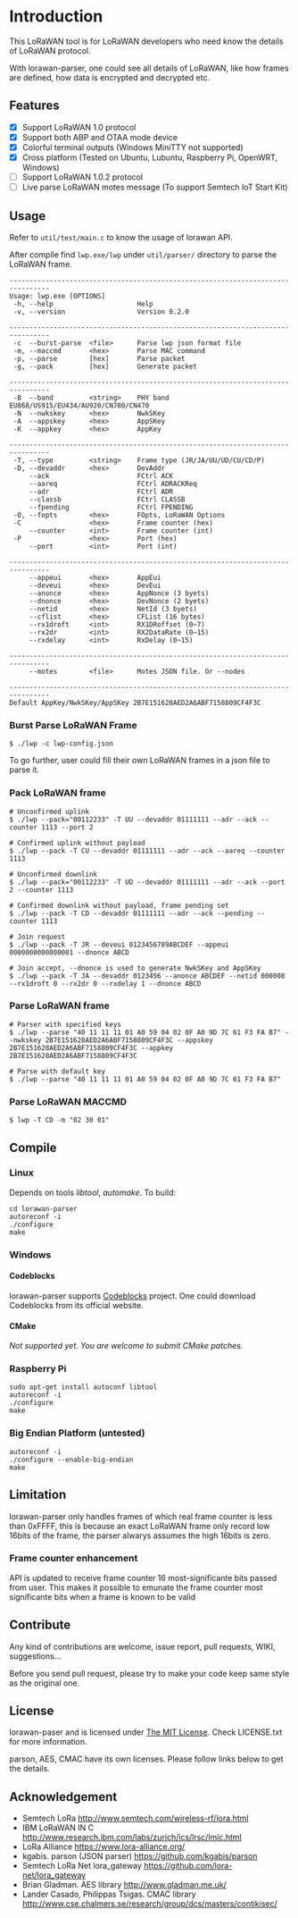 # Introduction

This LoRaWAN tool is for LoRaWAN developers who need know the details of LoRaWAN protocol.

With lorawan-parser, one could see all details of LoRaWAN, like how frames are defined, how data is encrypted and decrypted etc.

## Features

- [x] Support LoRaWAN 1.0 protocol
- [x] Support both ABP and OTAA mode device
- [x] Colorful terminal outputs (Windows MiniTTY not supported)
- [X] Cross platform (Tested on Ubuntu, Lubuntu, Raspberry Pi, OpenWRT, Windows)
- [ ] Support LoRaWAN 1.0.2 protocol
- [ ] Live parse LoRaWAN motes message (To support Semtech IoT Start Kit)

## Usage

Refer to `util/test/main.c` to know the usage of lorawan API.

After compile find `lwp.exe/lwp` under `util/parser/` directory to parse the LoRaWAN frame.

```
--------------------------------------------------------------------------------
Usage: lwp.exe [OPTIONS]
 -h, --help                     Help
 -v, --version                  Version 0.2.0

--------------------------------------------------------------------------------
 -c  --burst-parse  <file>      Parse lwp json format file
 -m, --maccmd       <hex>       Parse MAC command
 -p, --parse        [hex]       Parse packet
 -g, --pack         [hex]       Generate packet

--------------------------------------------------------------------------------
 -B  --band         <string>    PHY band EU868/US915/EU434/AU920/CN780/CN470
 -N  --nwkskey      <hex>       NwkSKey
 -A  --appskey      <hex>       AppSKey
 -K  --appkey       <hex>       AppKey

--------------------------------------------------------------------------------
 -T, --type         <string>    Frame type (JR/JA/UU/UD/CU/CD/P)
 -D, --devaddr      <hex>       DevAddr
     --ack                      FCtrl ACK
     --aareq                    FCtrl ADRACKReq
     --adr                      FCtrl ADR
     --classb                   FCtrl CLASSB
     --fpending                 FCtrl FPENDING
 -O, --fopts        <hex>       FOpts, LoRaWAN Options
 -C                 <hex>       Frame counter (hex)
     --counter      <int>       Frame counter (int)
 -P                 <hex>       Port (hex)
     --port         <int>       Port (int)

--------------------------------------------------------------------------------
     --appeui       <hex>       AppEui
     --deveui       <hex>       DevEui
     --anonce       <hex>       AppNonce (3 byets)
     --dnonce       <hex>       DevNonce (2 byets)
     --netid        <hex>       NetId (3 byets)
     --cflist       <hex>       CFList (16 bytes)
     --rx1droft     <int>       RX1DRoffset (0~7)
     --rx2dr        <int>       RX2DataRate (0~15)
     --rxdelay      <int>       RxDelay (0~15)

--------------------------------------------------------------------------------
     --motes        <file>      Motes JSON file. Or --nodes

--------------------------------------------------------------------------------
Default AppKey/NwkSKey/AppSKey 2B7E151628AED2A6ABF7158809CF4F3C
```

### Burst Parse LoRaWAN Frame
```
$ ./lwp -c lwp-config.json
```

To go further, user could fill their own LoRaWAN frames in a json file to parse it.

### Pack LoRaWAN frame
```
# Unconfirmed uplink
$ ./lwp --pack="00112233" -T UU --devaddr 01111111 --adr --ack --counter 1113 --port 2

# Confirmed uplink without payload
$ ./lwp --pack -T CU --devaddr 01111111 --adr --ack --aareq --counter 1113

# Unconfirmed downlink
$ ./lwp --pack="00112233" -T UD --devaddr 01111111 --adr --ack --port 2 --counter 1113

# Confirmed downlink without payload, frame pending set
$ ./lwp --pack -T CD --devaddr 01111111 --adr --ack --pending --counter 1113

# Join request
$ ./lwp --pack -T JR --deveui 0123456789ABCDEF --appeui 0000000000000001 --dnonce ABCD

# Join accept, --dnonce is used to generate NwkSKey and AppSKey
$ ./lwp --pack -T JA --devaddr 0123456 --anonce ABCDEF --netid 000008 --rx1droft 0 --rx2dr 0 --rxdelay 1 --dnonce ABCD
```

### Parse LoRaWAN frame
```
# Parser with specified keys
$ ./lwp --parse "40 11 11 11 01 A0 59 04 02 0F A0 9D 7C 61 F3 FA B7" --nwkskey 2B7E151628AED2A6ABF7158809CF4F3C --appskey 2B7E151628AED2A6ABF7158809CF4F3C --appkey 2B7E151628AED2A6ABF7158809CF4F3C

# Parse with default key
$ ./lwp --parse "40 11 11 11 01 A0 59 04 02 0F A0 9D 7C 61 F3 FA B7"
```

### Parse LoRaWAN MACCMD
```
$ lwp -T CD -m "02 30 01"
```

## Compile

### Linux

Depends on tools *libtool*, *automake*. To build:

    cd lorawan-parser
    autoreconf -i
    ./configure
    make

### Windows

#### Codeblocks
lorawan-parser supports [Codeblocks](http://www.codeblocks.org/) project. One could download Codeblocks from its official website.

#### CMake
*Not supported yet. You are welcome to submit CMake patches.*

### Raspberry Pi

    sudo apt-get install autoconf libtool
    autoreconf -i
    ./configure
    make

### Big Endian Platform (untested)

    autoreconf -i
    ./configure --enable-big-endian
    make


## Limitation

lorawan-parser only handles frames of which real frame counter is less than 0xFFFF, this is because an exact LoRaWAN frame only record low 16bits of the frame, the parser alwarys assumes the high 16bits is zero.

### Frame counter enhancement
API is updated to receive frame counter 16 most-significante bits passed from user. This makes it possible to emunate the frame counter most significante bits when a frame is known to be valid

## Contribute

Any kind of contributions are welcome, issue report, pull requests,  WIKI, suggestions...

Before you send pull request, please try to make your code keep same style as the original one.

## License
lorawan-paser and is licensed under [The MIT License](http://opensource.org/licenses/mit-license.php). Check LICENSE.txt for more information.

parson, AES, CMAC have its own licenses. Please follow links below to get the details.

## Acknowledgement
+ Semtech LoRa http://www.semtech.com/wireless-rf/lora.html
+ IBM LoRaWAN IN C http://www.research.ibm.com/labs/zurich/ics/lrsc/lmic.html
+ LoRa Alliance https://www.lora-alliance.org/
+ kgabis. parson (JSON parser) https://github.com/kgabis/parson
+ Semtech LoRa Net lora_gateway https://github.com/lora-net/lora_gateway
+ Brian Gladman. AES library http://www.gladman.me.uk/
+ Lander Casado, Philippas Tsigas. CMAC library http://www.cse.chalmers.se/research/group/dcs/masters/contikisec/
